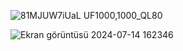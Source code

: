 ![81MJUW7iUaL _UF1000,1000_QL80_](https://github.com/user-attachments/assets/e09bb529-578e-4188-b85b-a93ae3310b05)


![Ekran görüntüsü 2024-07-14 162346](https://github.com/user-attachments/assets/68c7e496-3833-4106-be8e-1cce165cf517)
